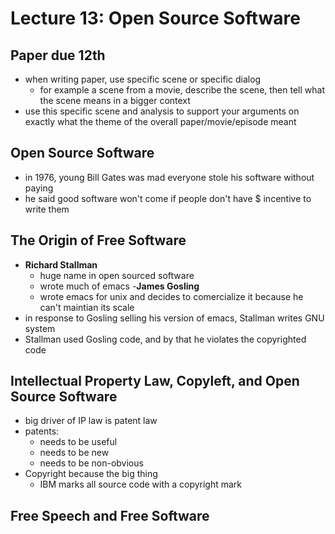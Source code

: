 # Lecture 13: Open Source Software

## Paper due 12th

- when writing paper, use specific scene or specific dialog
    - for example a scene from a movie, describe the scene, then tell what the
        scene means in a bigger context
- use this specific scene and analysis to support your arguments on exactly what
    the theme of the overall paper/movie/episode meant

## Open Source Software

- in 1976, young Bill Gates was mad everyone stole his software without paying
- he said good software won't come if people don't have $ incentive to write them

## The Origin of Free Software

- __Richard Stallman__
    - huge name in open sourced software
    - wrote much of emacs
-__James Gosling__
    - wrote emacs for unix and decides to comercialize it because he can't maintian its scale
- in response to Gosling selling his version of emacs, Stallman writes GNU system
- Stallman used Gosling code, and by that he violates the copyrighted code

## Intellectual Property Law, Copyleft, and Open Source Software

- big driver of IP law is patent law
- patents:
    - needs to be useful
    - needs to be new
    - needs to be non-obvious
- Copyright because the big thing
    - IBM marks all source code with a copyright mark

## Free Speech and Free Software

